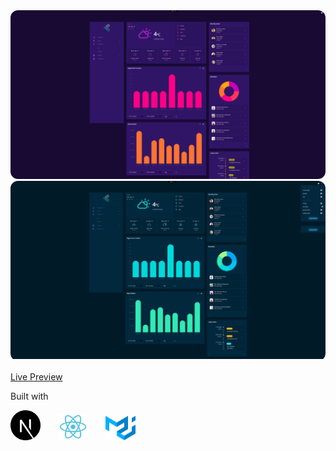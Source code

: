 <img src="public/preview/theme1.png" alt="Purple dark theme preview" title="Purple dark theme" style="border-radius: 12px;">
<br/>

<div style="border-radius: 12px; overflow: hidden;"><img src="public/preview/theme2.png" alt="Purple dark theme preview" title="Purple dark theme" ></div>

<br>
<a href="https://react-nextjs-dashboard.vercel.app/">Live Preview</a> 


<p>Built with</p>
<div style="display: inline;">
    <img src="public/preview/next.svg" alt="Nextjs logo" title="Nextjs Logo" style="width: 48px; height: auto; margin-right: 24px;">
    <img src="public/preview/react.svg" alt="React logo" title="React Logo" style="width: 48px; height: auto; margin-right: 24px;">
    <img src="public/preview/mui.svg" alt="Material UI logo" title="Material UI Logo" style="width: 48px; height: auto; margin-right: 24px;"/>
</div>



   
    

